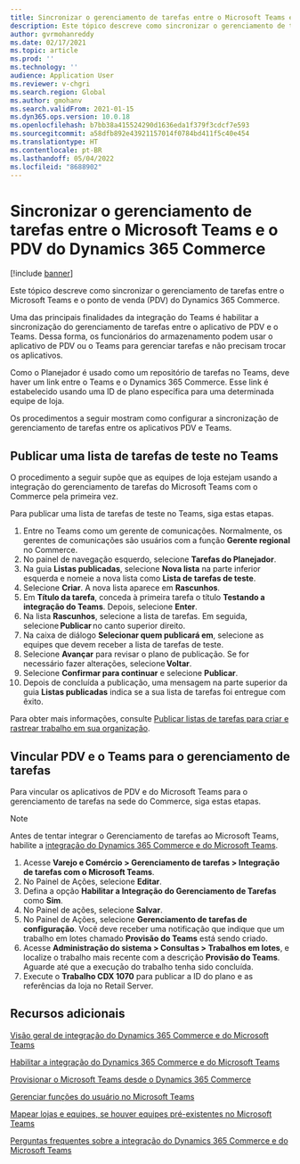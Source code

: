 ```yaml
---
title: Sincronizar o gerenciamento de tarefas entre o Microsoft Teams e o PDV do Dynamics 365 Commerce
description: Este tópico descreve como sincronizar o gerenciamento de tarefas entre o Microsoft Teams e o ponto de venda (PDV) do Dynamics 365 Commerce.
author: gvrmohanreddy
ms.date: 02/17/2021
ms.topic: article
ms.prod: ''
ms.technology: ''
audience: Application User
ms.reviewer: v-chgri
ms.search.region: Global
ms.author: gmohanv
ms.search.validFrom: 2021-01-15
ms.dyn365.ops.version: 10.0.18
ms.openlocfilehash: b7bb38a415524290d1636eda1f379f3cdcf7e593
ms.sourcegitcommit: a58dfb892e43921157014f0784bd411f5c40e454
ms.translationtype: HT
ms.contentlocale: pt-BR
ms.lasthandoff: 05/04/2022
ms.locfileid: "8688902"
---
```

# <a name="synchronize-task-management-between-microsoft-teams-and-dynamics-365-commerce-pos"></a>Sincronizar o gerenciamento de tarefas entre o Microsoft Teams e o PDV do Dynamics 365 Commerce

[!include [banner](includes/banner.md)]

Este tópico descreve como sincronizar o gerenciamento de tarefas entre o Microsoft Teams e o ponto de venda (PDV) do Dynamics 365 Commerce.

Uma das principais finalidades da integração do Teams é habilitar a sincronização do gerenciamento de tarefas entre o aplicativo de PDV e o Teams. Dessa forma, os funcionários do armazenamento podem usar o aplicativo de PDV ou o Teams para gerenciar tarefas e não precisam trocar os aplicativos.

Como o Planejador é usado como um repositório de tarefas no Teams, deve haver um link entre o Teams e o Dynamics 365 Commerce. Esse link é estabelecido usando uma ID de plano específica para uma determinada equipe de loja.

Os procedimentos a seguir mostram como configurar a sincronização de gerenciamento de tarefas entre os aplicativos PDV e Teams.

## <a name="publish-a-test-task-list-in-teams"></a>Publicar uma lista de tarefas de teste no Teams

O procedimento a seguir supõe que as equipes de loja estejam usando a integração do gerenciamento de tarefas do Microsoft Teams com o Commerce pela primeira vez.

Para publicar uma lista de tarefas de teste no Teams, siga estas etapas.

1. Entre no Teams como um gerente de comunicações. Normalmente, os gerentes de comunicações são usuários com a função **Gerente regional** no Commerce.
1. No painel de navegação esquerdo, selecione **Tarefas do Planejador**.
1. Na guia **Listas publicadas**, selecione **Nova lista** na parte inferior esquerda e nomeie a nova lista como **Lista de tarefas de teste**.
1. Selecione **Criar**. A nova lista aparece em **Rascunhos**.
1. Em **Título da tarefa**, conceda à primeira tarefa o título **Testando a integração do Teams**. Depois, selecione **Enter**.
1. Na lista **Rascunhos**, selecione a lista de tarefas. Em seguida, selecione **Publicar** no canto superior direito.
1. Na caixa de diálogo **Selecionar quem publicará em**, selecione as equipes que devem receber a lista de tarefas de teste.
1. Selecione **Avançar** para revisar o plano de publicação. Se for necessário fazer alterações, selecione **Voltar**. 
1. Selecione **Confirmar para continuar** e selecione **Publicar**.
1. Depois de concluída a publicação, uma mensagem na parte superior da guia **Listas publicadas** indica se a sua lista de tarefas foi entregue com êxito.

Para obter mais informações, consulte [Publicar listas de tarefas para criar e rastrear trabalho em sua organização](https://support.microsoft.com/office/publish-task-lists-to-create-and-track-work-in-your-organization-095409b3-f5af-40aa-9f9e-339b54e705df).

## <a name="link-pos-and-teams-for-task-management"></a>Vincular PDV e o Teams para o gerenciamento de tarefas

Para vincular os aplicativos de PDV e do Microsoft Teams para o gerenciamento de tarefas na sede do Commerce, siga estas etapas.

> [!NOTE]
> Antes de tentar integrar o Gerenciamento de tarefas ao Microsoft Teams, habilite a [integração do Dynamics 365 Commerce e do Microsoft Teams](enable-teams-integration.md). 

1. Acesse **Varejo e Comércio \> Gerenciamento de tarefas \> Integração de tarefas com o Microsoft Teams**.
1. No Painel de Ações, selecione **Editar**.
1. Defina a opção **Habilitar a Integração do Gerenciamento de Tarefas** como **Sim**.
1. No Painel de ações, selecione **Salvar**.
1. No Painel de Ações, selecione **Gerenciamento de tarefas de configuração**. Você deve receber uma notificação que indique que um trabalho em lotes chamado **Provisão do Teams** está sendo criado.
1. Acesse **Administração do sistema \> Consultas \> Trabalhos em lotes**, e localize o trabalho mais recente com a descrição **Provisão do Teams**. Aguarde até que a execução do trabalho tenha sido concluída.
1. Execute o **Trabalho CDX 1070** para publicar a ID do plano e as referências da loja no Retail Server.

## <a name="additional-resources"></a>Recursos adicionais

[Visão geral de integração do Dynamics 365 Commerce e do Microsoft Teams](commerce-teams-integration.md)

[Habilitar a integração do Dynamics 365 Commerce e do Microsoft Teams](enable-teams-integration.md)

[Provisionar o Microsoft Teams desde o Dynamics 365 Commerce](provision-teams-from-commerce.md)

[Gerenciar funções do usuário no Microsoft Teams](manage-user-roles-teams.md)

[Mapear lojas e equipes, se houver equipes pré-existentes no Microsoft Teams](map-stores-existing-teams.md)

[Perguntas frequentes sobre a integração do Dynamics 365 Commerce e do Microsoft Teams](teams-integration-faq.md)
